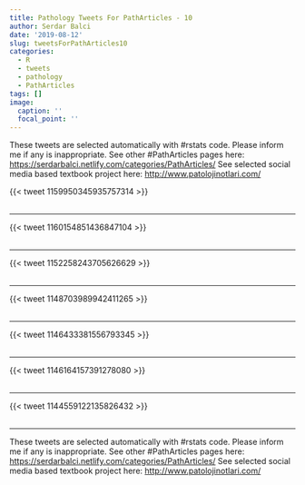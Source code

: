 ```yaml
---
title: Pathology Tweets For PathArticles - 10
author: Serdar Balci
date: '2019-08-12'
slug: tweetsForPathArticles10
categories:
  - R
  - tweets
  - pathology
  - PathArticles
tags: []
image:
  caption: ''
  focal_point: ''
---
```



These tweets are selected automatically with #rstats code. Please inform me if any is inappropriate.
See other #PathArticles pages here: https://serdarbalci.netlify.com/categories/PathArticles/ 
See selected social media based textbook project here: http://www.patolojinotlari.com/

{{< tweet 1159950345935757314 >}}
<br>
<br>
<hr>
{{< tweet 1160154851436847104 >}}
<br>
<br>
<hr>
{{< tweet 1152258243705626629 >}}
<br>
<br>
<hr>
{{< tweet 1148703989942411265 >}}
<br>
<br>
<hr>
{{< tweet 1146433381556793345 >}}
<br>
<br>
<hr>
{{< tweet 1146164157391278080 >}}
<br>
<br>
<hr>
{{< tweet 1144559122135826432 >}}
<br>
<br>
<hr>


These tweets are selected automatically with #rstats code. Please inform me if any is inappropriate.
See other #PathArticles pages here: https://serdarbalci.netlify.com/categories/PathArticles/ 
See selected social media based textbook project here: http://www.patolojinotlari.com/
